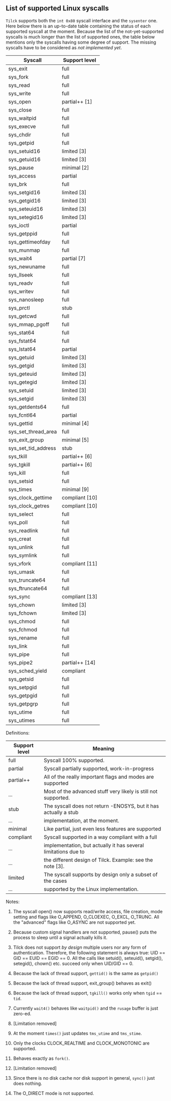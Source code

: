 List of supported Linux syscalls
---------------------------------

`Tilck` supports both the `int 0x80` syscall interface and the `sysenter` one.
Here below there is an up-to-date table containing the status of each supported
syscall at the moment. Because the list of the not-yet-supported syscalls is
much longer than the list of supported ones, the table below mentions only the
syscalls having some degree of support. The missing syscalls have to be
considered as *not implemented yet*.


 Syscall             | Support level
---------------------|-------------------------
 sys_exit            | full
 sys_fork            | full
 sys_read            | full
 sys_write           | full
 sys_open            | partial++ [1]
 sys_close           | full
 sys_waitpid         | full
 sys_execve          | full
 sys_chdir           | full
 sys_getpid          | full
 sys_setuid16        | limited [3]
 sys_getuid16        | limited [3]
 sys_pause           | minimal [2]
 sys_access          | partial
 sys_brk             | full
 sys_setgid16        | limited [3]
 sys_getgid16        | limited [3]
 sys_seteuid16       | limited [3]
 sys_setegid16       | limited [3]
 sys_ioctl           | partial
 sys_getppid         | full
 sys_gettimeofday    | full
 sys_munmap          | full
 sys_wait4           | partial [7]
 sys_newuname        | full
 sys_llseek          | full
 sys_readv           | full
 sys_writev          | full
 sys_nanosleep       | full
 sys_prctl           | stub
 sys_getcwd          | full
 sys_mmap_pgoff      | full
 sys_stat64          | full
 sys_fstat64         | full
 sys_lstat64         | partial
 sys_getuid          | limited [3]
 sys_getgid          | limited [3]
 sys_geteuid         | limited [3]
 sys_getegid         | limited [3]
 sys_setuid          | limited [3]
 sys_setgid          | limited [3]
 sys_getdents64      | full
 sys_fcntl64         | partial
 sys_gettid          | minimal [4]
 sys_set_thread_area | full
 sys_exit_group      | minimal [5]
 sys_set_tid_address | stub
 sys_tkill           | partial++ [6]
 sys_tgkill          | partial++ [6]
 sys_kill            | full
 sys_setsid          | full
 sys_times           | minimal [9]
 sys_clock_gettime   | compliant [10]
 sys_clock_getres    | compliant [10]
 sys_select          | full
 sys_poll            | full
 sys_readlink        | full
 sys_creat           | full
 sys_unlink          | full
 sys_symlink         | full
 sys_vfork           | compliant [11]
 sys_umask           | full
 sys_truncate64      | full
 sys_ftruncate64     | full
 sys_sync            | compliant [13]
 sys_chown           | limited [3]
 sys_fchown          | limited [3]
 sys_chmod           | full
 sys_fchmod          | full
 sys_rename          | full
 sys_link            | full
 sys_pipe            | full
 sys_pipe2           | partial++ [14]
 sys_sched_yield     | compliant
 sys_getsid          | full
 sys_setpgid         | full
 sys_getpgid         | full
 sys_getpgrp         | full
 sys_utime           | full
 sys_utimes          | full


Definitions:

 Support level | Meaning
---------------|---------------------------
 full          | Syscall 100% supported.
 partial       | Syscall partially supported, work-in-progress
 partial++     | All of the really important flags and modes are supported
 ...           | Most of the advanced stuff very likely is still not supported.
 stub          | The syscall does not return -ENOSYS, but it has actually a stub
 ...           | implementation, at the moment.
 minimal       | Like partial, just even less features are supported
 compliant     | Syscall supported in a way compliant with a full
 ...           | implementation, but actually it has several limitations due to
 ...           | the different design of Tilck. Example: see the note [3].
 limited       | The syscall supports by design only a subset of the cases
 ...           | supported by the Linux implementation.

Notes:

1. The syscall open() now supports read/write access, file creation, mode
   setting and flags like O_APPEND, O_CLOEXEC, O_EXCL, O_TRUNC. All the
   "advanced" flags like O_ASYNC are not supported yet.

2. Because custom signal handlers are not supported, pause() puts the process
   to sleep until a signal actually kills it.

3. Tilck does not support *by design* multiple users nor any form of
   authentication. Therefore, the following statement is always true:
   UID == GID == EUID == EGID == 0. All the calls like setuid(), seteuid(),
   setgid(), setegid(), chown() etc. succeed only when UID/GID == 0.

4. Because the lack of thread support, `gettid()` is the same as `getpid()`

5. Because the lack of thread support, exit_group() behaves as exit()

6. Because the lack of thread support, `tgkill()` works only when
   `tgid` == `tid`.

7. Currently `wait4()` behaves like `waitpid()` and the `rusage` buffer is just
   zero-ed.

8. [Limitation removed]

9. At the moment `times()` just updates `tms_utime` and `tms_stime`.

10. Only the clocks CLOCK_REALTIME and CLOCK_MONOTONIC are supported.

11. Behaves exactly as `fork()`.

12. [Limitation removed]

13. Since there is no disk cache nor disk support in general, `sync()` just
    does nothing.

14. The O_DIRECT mode is not supported.
